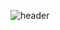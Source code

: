 ![header](https://capsule-render.vercel.app/api?type=transparent&text=POSITIVE&animation=scaleIn&fontColor=8919e6&desc=긍정적인&descAlign=63&descAlignY=80)
